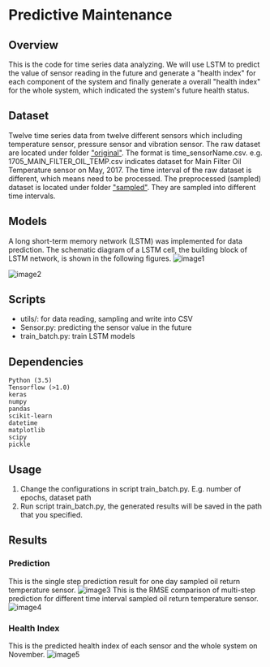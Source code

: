 # Predictive Maintenance

## Overview
This is the code for time series data analyzing. We will use LSTM to predict the value of sensor reading in the future and generate a "health index" for each component of the system and finally generate a overall "health index" for the whole system, which indicated the system's future health status. 

## Dataset
Twelve time series data from twelve different sensors which including temperature sensor, pressure sensor and vibration sensor. 
The raw dataset are located under folder ["original"](https://github.com/limingwu8/Predictive-Maintenance/tree/master/dataset/csv/original). The format is time_sensorName.csv. e.g. 1705_MAIN_FILTER_OIL_TEMP.csv indicates dataset for Main Filter Oil Temperature sensor on May, 2017. The time interval of the raw dataset is different, which means need to be processed.
The preprocessed (sampled) dataset is located under folder ["sampled"](https://github.com/limingwu8/Predictive-Maintenance/tree/master/dataset/csv/sampled). They are sampled into different time intervals.

## Models
A long short-term memory network (LSTM) was implemented for data prediction. The schematic diagram of a LSTM cell, the building block of LSTM network, is shown in the following figures.
![image1](https://github.com/limingwu8/Predictive-Maintenance/blob/master/images/LSTM-cell.png)

![image2](https://github.com/limingwu8/Predictive-Maintenance/blob/master/images/LSTM-network.png)

## Scripts
* utils/: for data reading, sampling and write into CSV
* Sensor.py: predicting the sensor value in the future
* train_batch.py: train LSTM models

## Dependencies
```
Python (3.5)
Tensorflow (>1.0)
keras
numpy
pandas
scikit-learn
datetime
matplotlib
scipy
pickle
```

## Usage
1. Change the configurations in script train_batch.py. E.g. number of epochs, dataset path
2. Run script train_batch.py, the generated results will be saved in the path that you specified.


## Results

### Prediction
This is the single step prediction result for one day sampled oil return temperature sensor.
![image3](https://github.com/limingwu8/Predictive-Maintenance/blob/master/images/OIL_RETURN_TEMPERATURE-sample_1_day.png)
This is the RMSE comparison of multi-step prediction for different time interval sampled oil return temperature sensor.
![image4](https://github.com/limingwu8/Predictive-Maintenance/blob/master/images/RMSE.png)
### Health Index
This is the predicted health index of each sensor and the whole system on November.
![image5](https://github.com/limingwu8/Predictive-Maintenance/blob/master/images/health_index_combined.png)
